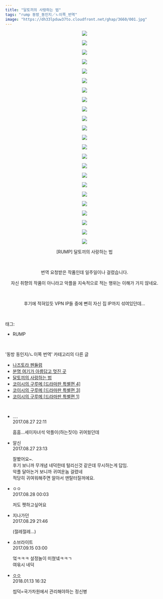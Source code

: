 ```yaml
---
title: "달토끼의 사랑하는 법"
tags: "rump 동방_동인지／ㄴ이쪽_번역"
image: "https://dh33lpduw37to.cloudfront.net/ghap/3660/001.jpg"
---
```

<div class="article">
<p style="text-align: center; clear: none; float: none;"><img src="{{ site.imgserver2 }}/ghap/3660/001.jpg"/></p>
<p style="text-align: center; clear: none; float: none;"><img src="{{ site.imgserver2 }}/ghap/3660/002.jpg"/></p>
<p style="text-align: center; clear: none; float: none;"><img src="{{ site.imgserver2 }}/ghap/3660/003.jpg"/></p>
<p style="text-align: center; clear: none; float: none;"><img src="{{ site.imgserver2 }}/ghap/3660/004.jpg"/></p>
<p style="text-align: center; clear: none; float: none;"><img src="{{ site.imgserver2 }}/ghap/3660/005.jpg"/></p>
<p style="text-align: center; clear: none; float: none;"><img src="{{ site.imgserver2 }}/ghap/3660/006.jpg"/></p>
<p style="text-align: center; clear: none; float: none;"><img src="{{ site.imgserver2 }}/ghap/3660/007.jpg"/></p>
<p style="text-align: center; clear: none; float: none;"><img src="{{ site.imgserver2 }}/ghap/3660/008.jpg"/></p>
<p style="text-align: center; clear: none; float: none;"><img src="{{ site.imgserver2 }}/ghap/3660/009.jpg"/></p>
<p style="text-align: center; clear: none; float: none;"><img src="{{ site.imgserver2 }}/ghap/3660/010.jpg"/></p>
<p style="text-align: center; clear: none; float: none;"><img src="{{ site.imgserver2 }}/ghap/3660/011.jpg"/></p>
<p style="text-align: center; clear: none; float: none;"><img src="{{ site.imgserver2 }}/ghap/3660/012.jpg"/></p>
<p style="text-align: center; clear: none; float: none;"><img src="{{ site.imgserver2 }}/ghap/3660/013.jpg"/></p>
<p style="text-align: center; clear: none; float: none;"><img src="{{ site.imgserver2 }}/ghap/3660/014.jpg"/></p>
<p style="text-align: center; clear: none; float: none;"><img src="{{ site.imgserver2 }}/ghap/3660/015.jpg"/></p>
<p style="text-align: center; clear: none; float: none;"><img src="{{ site.imgserver2 }}/ghap/3660/016.jpg"/></p>
<p style="text-align: center; clear: none; float: none;"><img src="{{ site.imgserver2 }}/ghap/3660/017.jpg"/></p>
<p style="text-align: center; clear: none; float: none;"><img src="{{ site.imgserver2 }}/ghap/3660/018.jpg"/></p>
<p style="text-align: center; clear: none; float: none;"><img src="{{ site.imgserver2 }}/ghap/3660/019.jpg"/></p>
<p style="text-align: center; clear: none; float: none;"><img src="{{ site.imgserver2 }}/ghap/3660/020.jpg"/></p>
<p style="text-align: center; clear: none; float: none;"><img src="{{ site.imgserver2 }}/ghap/3660/021.jpg"/></p>
<p style="text-align: center; clear: none; float: none;"><img src="{{ site.imgserver2 }}/ghap/3660/022.jpg"/></p>
<p style="text-align: center; clear: none; float: none;"><img src="{{ site.imgserver2 }}/ghap/3660/023.jpg"/></p>
<p style="text-align: center; clear: none; float: none;">[RUMP] 달토끼의 사랑하는 법</p>
<p style="text-align: center; clear: none; float: none;"><br/></p>
<p style="text-align: center; clear: none; float: none;">번역 요청받은 작품인데 일주일이나 걸렸습니다.</p>
<p style="text-align: center; clear: none; float: none;">자신 취향의 작품이 아니라고 악플을 지속적으로 적는 행위는 이해가 가지 않네요.</p>
<p style="text-align: center; clear: none; float: none;"><br/></p>
<p style="text-align: center; clear: none; float: none;">후기에 적혀있듯 VPN IP들 중에 뻔히 자신 집 IP까지 섞여있던데...</p>
</div><br/>
<div class="tagTrail">
<p>태그: </p>
<ul>
<li>RUMP</li>
</ul>
</div><br/>
<div class="another">
<p>'동방 동인지/ㄴ이쪽 번역' 카테고리의 다른 글</p>
<ul>
<li><a href="/ghap_3676">나즈토라 펜듈럼</a></li>
<li><a href="/ghap_3673">분명 여기가 아름답고 멋진 곳</a></li>
<li><a href="/ghap_3660">달토끼의 사랑하는 법</a></li>
<li><a href="/ghap_3652">코이시의 구루메 [드라마판 특별편 4]</a></li>
<li><a href="/ghap_3650">코이시의 구루메 [드라마판 특별편 3]</a></li>
<li><a href="/ghap_3649">코이시의 구루메 [드라마판 특별편 1]</a></li>
</ul>
</div><br/>
<div class="cb_module cb_fluid">
<div class="cb_wrt cb_profile">
<div class="comment">
<ul>
<li class="cb_thumb_off" id="comment15069938">
<div class="cb_comment_area">
<div class="cb_info_area">
<div class="cb_section">
<span class="cb_nick_name">....</span>
</div>
<div class="cb_section">
<span class="cb_date">2017.08.27 22:11 </span>
</div>
</div>
<div class="cb_dsc_comment">
<p class="cb_dsc">
											흠흠...세이자녀석 악플이(하는짓이) 귀여웠던데
										</p>
</div>
</div></li>
<li class="cb_thumb_off" id="comment15069982">
<div class="cb_comment_area">
<div class="cb_info_area">
<div class="cb_section">
<span class="cb_nick_name">알신</span>
</div>
<div class="cb_section">
<span class="cb_date">2017.08.27 23:13 </span>
</div>
</div>
<div class="cb_dsc_comment">
<p class="cb_dsc">
											잘봤어요~.<br/>
후기 보니까 무개념 네덕한테 털리신것 같은데 무시하는게 답임.<br/>
악플 달아논거 보니까 귀여운놈 걸렸네<br/>
 적당히 귀여워해주면 알아서 맨탈터질꺼에요.
										</p>
</div>
</div></li>
<li class="cb_thumb_off" id="comment15070016">
<div class="cb_comment_area">
<div class="cb_info_area">
<div class="cb_section">
<span class="cb_nick_name">ㅇㅇ</span>
</div>
<div class="cb_section">
<span class="cb_date">2017.08.28 00:03 </span>
</div>
</div>
<div class="cb_dsc_comment">
<p class="cb_dsc">
											저도 펫하고싶어요
										</p>
</div>
</div></li>
<li class="cb_thumb_off" id="comment15071217">
<div class="cb_comment_area">
<div class="cb_info_area">
<div class="cb_section">
<span class="cb_nick_name">지나가던</span>
</div>
<div class="cb_section">
<span class="cb_date">2017.08.29 21:46 </span>
</div>
</div>
<div class="cb_dsc_comment">
<p class="cb_dsc">
											(절레절레...)
										</p>
</div>
</div></li>
<li class="cb_thumb_off" id="comment15083380">
<div class="cb_comment_area">
<div class="cb_info_area">
<div class="cb_section">
<span class="cb_nick_name">소브라이트</span>
</div>
<div class="cb_section">
<span class="cb_date">2017.09.15 03:00 </span>
</div>
</div>
<div class="cb_dsc_comment">
<p class="cb_dsc">
											엌ㅋㅋㅋ 설정놀이 미쳤넼ㅋㅋㄱ<br/>
여윾시 네덕
										</p>
</div>
</div></li>
<li class="cb_thumb_off" id="comment15173544">
<div class="cb_comment_area">
<div class="cb_info_area">
<div class="cb_section">
<span class="cb_nick_name"> <a href="http://http:/르ㅡ" onclick="return openLinkInNewWindow(this)">ㅇㅇ</a></span>
</div>
<div class="cb_section">
<span class="cb_date">2018.01.13 16:32 </span>
</div>
</div>
<div class="cb_dsc_comment">
<p class="cb_dsc">
											씹덕=국가차원에서 관리해야하는 정신병
										</p>
</div>
</div></li>
</ul>
</div>
</div><!-- commentList close -->
</div><br/>

